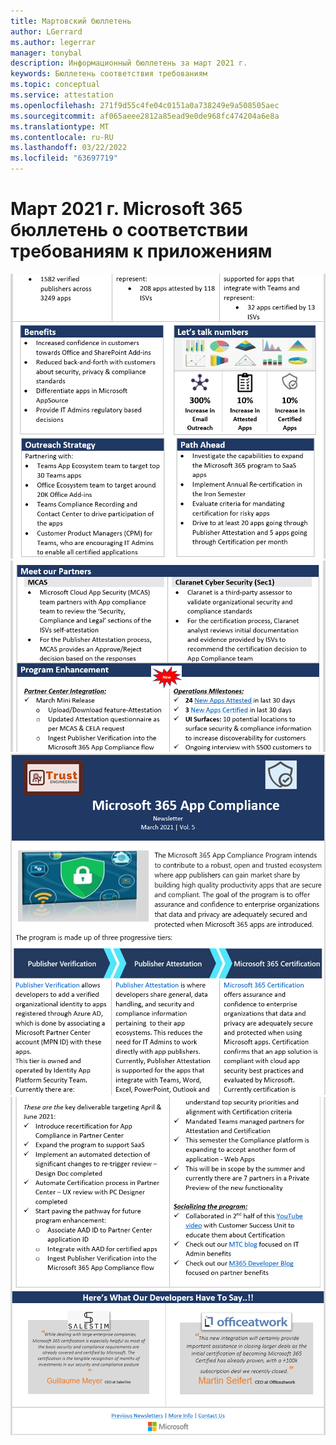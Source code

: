 ```yaml
---
title: Мартовский бюллетень
author: LGerrard
ms.author: legerrar
manager: tonybal
description: Информационный бюллетень за март 2021 г.
keywords: Бюллетень соответствия требованиям
ms.topic: conceptual
ms.service: attestation
ms.openlocfilehash: 271f9d55c4fe04c0151a0a738249e9a508505aec
ms.sourcegitcommit: af065aeee2812a85ead9e0de968fc474204a6e8a
ms.translationtype: MT
ms.contentlocale: ru-RU
ms.lasthandoff: 03/22/2022
ms.locfileid: "63697719"
---
```

# <a name="march-2021-microsoft-365-app-compliance-newsletter"></a>Март 2021 г. Microsoft 365 бюллетень о соответствии требованиям к приложениям

![Март 1March 2March](../media/March2.PNG)
![ 3March](../media/March3.PNG)
![ 4](../media/March1.PNG)
![](../media/March4.PNG)
